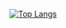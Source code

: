 [![Top Langs](https://github-readme-stats.vercel.app/api/top-langs/?username=chrisjonesonline&layout=compact&theme=vue&count_private=true)](https://github.com/anuraghazra/github-readme-stats)
